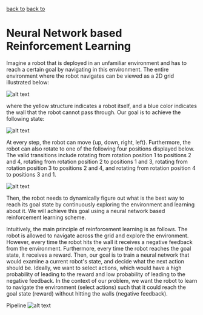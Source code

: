 [back to]()
[back to]()

# Neural Network based Reinforcement Learning

Imagine a robot that is deployed in an unfamiliar environment and has to reach a certain goal by navigating in this environment. The entire environment where the robot navigates can be viewed as a 2D grid illustrated below:

![alt text]( "Start")

where the yellow structure indicates a robot itself, and a blue color indicates the wall that the robot cannot pass through. Our goal is to achieve the following state:

![alt text]( "Finish")

At every step, the robot can move {up, down, right, left}. Furthermore, the robot can also rotate to one of the following four positions displayed below. The valid transitions include rotating from rotation position 1 to positions 2 and 4, rotating from rotation position 2 to positions 1 and 3, rotating from rotation position 3 to positions 2 and 4, and rotating from rotation position 4 to positions 3 and 1.

![alt text]( "Positions")

Then, the robot needs to dynamically figure out what is the best way to reach its goal state by continuously exploring the environment and learning about it. We will achieve this goal using a neural network based reinforcement learning scheme.

Intuitively, the main principle of reinforcement learning is as follows. The robot is allowed to navigate across the grid and explore the environment. However, every time the robot hits the wall it receives a negative feedback from the environment. Furthermore, every time the robot reaches the goal state, it receives a reward. Then, our goal is to train a neural network that would examine a current robot's state, and decide what the next action should be. Ideally, we want to select actions, which would have a high probability of leading to the reward and low probability of leading to the negative feedback. In the context of our problem, we want the robot to learn to navigate the environment (select actions) such that it could reach the goal state (reward) without hitting the walls (negative feedback).

Pipeline
![alt text]( "Pipeline")
